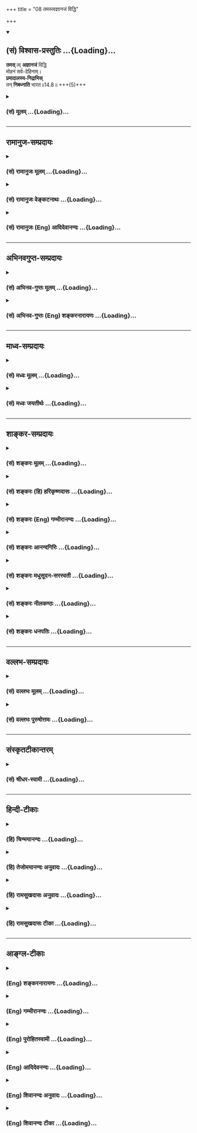 +++
title = "08 तमस्त्वज्ञानजं विद्धि"

+++
<div class="js_include" newlevelforh1="2" title="(सं) विश्वास-प्रस्तुतिः" unfilled url="/purANam_vaiShNavam/mahAbhAratam/06-bhIShma-parva/03-bhagavad-gItA-parva/saMskRtam/vishvAsa-prastutiH/14_guNa-traya-vibhAga-y/08_tamastvajnAnajaM_.md">
<details open><summary><h2>(सं) विश्वास-प्रस्तुतिः ...{Loading}...</h2></summary>

**तमस्** त्व् **अज्ञानजं** विद्धि  
मोहनं सर्व-देहिनाम्।  
**प्रमादालस्य-निद्राभिस्**  
तन् **निबध्नाति** भारत॥14.8॥ +++(5)+++
</details>
</div>
<div class="js_include collapsed" newlevelforh1="3" title="(सं) मूलम्" unfilled url="/purANam_vaiShNavam/mahAbhAratam/06-bhIShma-parva/03-bhagavad-gItA-parva/saMskRtam/mUlam/14_guNa-traya-vibhAga-y/08_tamastvajnAnajaM_.md">
<details><summary><h3>(सं) मूलम् ...{Loading}...</h3></summary>

तमस्त्वज्ञानजं विद्धि मोहनं सर्वदेहिनाम्।  
प्रमादालस्यनिद्राभिस्तन्निबध्नाति भारत।।14.8।।
</details>
</div>


_________________
## रामानुज-सम्प्रदायः
<div class="js_include collapsed" newlevelforh1="3" title="(सं) रामानुजः मूलम्" unfilled url="/purANam_vaiShNavam/mahAbhAratam/06-bhIShma-parva/03-bhagavad-gItA-parva/saMskRtam/rAmAnujaH/mUlam/14_guNa-traya-vibhAga-y/08_tamastvajnAnajaM_.md">
<details><summary><h3>(सं) रामानुजः मूलम् ...{Loading}...</h3></summary>

।।14.8।। ज्ञानाद् अन्यद् इह अज्ञानम् अभिप्रेतम् ज्ञानं
वस्तुयाथात्म्यावबोधः; तस्माद् अन्यत् तद्विपर्ययज्ञानं **तमः तु**
वस्तुयाथात्म्यविपरीतविषयज्ञानजं **मोहनं सर्वदेहिनाम्** मोहो
विपर्ययज्ञानम्; विपर्ययज्ञानहेतुः इत्यर्थः। **तत्**
तमः**प्रमादालस्यनिद्रा**हेतुतया तद्द्वारेण देहिनं **निबध्नाति।** प्रमादः
कर्तव्यात् कर्मणः अन्यत्र प्रवृत्तिहेतुभूतम् अनवधानम्। आलस्यं कर्मसु
अनारम्भस्वभावः; स्तब्धता इति यावत्। पुरुषस्य इन्द्रियप्रवर्तनश्रान्त्या
सर्वेन्द्रियप्रवर्तनोपरतिः निद्रा तत्र बाह्येन्द्रियप्रवर्तनोपरमः
स्वप्नः मनसः अपि उपरतिः सुषुप्तिः। सत्त्वादीनां बन्धद्वारभूतेषु प्रधानानि
आह --

</details>
</div>
<div class="js_include collapsed" newlevelforh1="3" title="(सं) रामानुजः वेङ्कटनाथः" unfilled url="/purANam_vaiShNavam/mahAbhAratam/06-bhIShma-parva/03-bhagavad-gItA-parva/saMskRtam/rAmAnujaH/venkaTanAthaH/14_guNa-traya-vibhAga-y/08_tamastvajnAnajaM_.md">
<details><summary><h3>(सं) रामानुजः वेङ्कटनाथः ...{Loading}...</h3></summary>

  
  
।।14.8।। अत्यन्तपरिहरणीयत्वलक्षणवैषम्यद्योतनायतमस्त्विति तुशब्दः।
अज्ञानशब्दस्य पुण्यपापरूपे कर्मणि ज्ञानाभावादिषु च प्रयोगादिह
तद्व्यावृत्तं मोहजनकत्वानुरूपं कारणविशेषमाहज्ञानादन्यदिति।
सर्वज्ञानव्यतिरेकव्युदासायाहज्ञानं वस्तुयाथात्म्यावबोध इति।
विपर्ययज्ञानस्य तमोजनकत्वं पापानुष्ठानादिद्वारा। तमःकार्यतया वक्ष्यमाणं
धर्मवैपरीत्यज्ञानमिह मोहशब्देन विवक्षितमित्याहमोहो विपर्ययज्ञानमिति।
प्रत्ययस्यात्र हेतुमात्रपरतामाहविपर्ययज्ञानहेतुरित्यर्थ
इति। अनवधानमित्येतावत्प्रमादशब्दार्थः। कर्तव्यादित्यादिना प्रमादस्य
बन्धहेतुत्वनिर्वहणम् अकर्तव्ये हि प्रवृत्तिः पापिष्ठजन्मादिहेतुर्भवति;
एवं कर्तव्यकर्मस्वनारम्भोऽपि स्मरन्ति हिअकुर्वन्विहितं कर्म निन्दितं च
समाचरन्। प्रसक्तश्चेन्द्रियार्थेषु प्रायश्चित्तीयते नरः \[मनुः11।44\]
इति। आलस्यशब्दस्यात्र सप्रयोजनेऽपि विषये प्रवृत्तिविरोधिस्वभावपरतामाह --
स्तब्धतेति। सर्वदा तमसि वर्तमानेऽपि कदाचिन्निद्रा कुतः इत्यत्राह --
इन्द्रियप्रवर्तनश्रान्त्येति। स्वप्नस्यानुक्तिशङ्कापरिहाराय
स्वप्नसुषुप्त्योर्निद्राभेदत्वं दर्शयतितत्रेति। निद्राया बन्धकत्वं
चोदितानुष्ठानविरुद्धादकालकरणात्काले चाकरणात्पापिष्ठस्वप्नद्वारा च
द्रष्टव्यम्। उक्तं च -- युक्तस्वप्नावबोधस्य \[6।17\] इति।  
  

</details>
</div>
<div class="js_include collapsed" newlevelforh1="3" title="(सं) रामानुजः (Eng) आदिदेवानन्दः" unfilled url="/purANam_vaiShNavam/mahAbhAratam/06-bhIShma-parva/03-bhagavad-gItA-parva/saMskRtam/rAmAnujaH/english/AdidevAnandaH/14_guNa-traya-vibhAga-y/08_tamastvajnAnajaM_.md">
<details><summary><h3>(सं) रामानुजः (Eng) आदिदेवानन्दः ...{Loading}...</h3></summary>

14.8 By 'false knowledge' is here to be understood as what is other than
knowledge. What is called knowledge is right perception of things. What
is other than this is false knowledge. And Tamas springs from knowledge
contrary to the true nature of thinngs. It deludes all embodied selves.
Delusion is erroneous knowledge. The meaning is that Tamas is the cause
of erroneous knowledge. Being the cause of negligence, indolence and
sleep, it binds the embodied self through them. 'Negligence' is
inattentiveness, which causes one to perform works other than what ought
to be done. 'Indolence' is the tendency to avoid work; it may even
develop into absolute inaction. 'Sleep.' is the state in which the
external organs stop working due to exhaustion and seek to recover from
the same. In sleep when only the outgoing actionof the senses stop, it
is called dream state. When even the mind (Manas) ceases to function, it
is called dreamless sleep. He states the cardinal feature forming the
ways of bondage through Sattva etc.

</details>
</div>


_________________
## अभिनवगुप्त-सम्प्रदायः
<div class="js_include collapsed" newlevelforh1="3" title="(सं) अभिनव-गुप्तः मूलम्" unfilled url="/purANam_vaiShNavam/mahAbhAratam/06-bhIShma-parva/03-bhagavad-gItA-parva/saMskRtam/abhinava-guptaH/mUlam/14_guNa-traya-vibhAga-y/08_tamastvajnAnajaM_.md">
<details><summary><h3>(सं) अभिनव-गुप्तः मूलम् ...{Loading}...</h3></summary>

।।14.6 -- 14.8।। क्रमेणैषां रूपमुच्यते -- तत्रेत्यादि भारतेत्यन्तम्।
सत्त्वं निर्मलम्। तृष्णासंगस्य समुद्भवो यतः। दुर्लभस्यापि
चिरतरसंचितपुण्यशतलब्धस्य अपवर्गप्राप्तावेककारणस्य मानुष्यकस्य वृथा
अतिवाहनं प्रमादः। तथाह्युक्तम्,+++(;N तथाभ्युक्तम्)+++ -- आयुषः क्षण एकोऽपि
सर्वरत्नैर्न लभ्यते।  
  
स वृथा नीयते येन स प्रमादी नराधमः।।14.इति +++(S in the margin; and ;N in
the text itself add the followingयथा वा श्रीमद्भागवते -- निद्रया ह्रियते
नक्तं व्यवायेन च वा वयः।  
  
दिवा चार्थेहया राजन् कुटुम्बभरणेन
वा।।1।। देहापत्यकलत्रादिष्वात्मसैन्येष्वसत्स्वपि।  
  
तेषां प्रमत्तो निधनं पश्यन्नपि न पश्यति।।2।।  
  
-- The hagavata Purana ( Gorakhpur Ed.)+++ II; i; verse 34तथा --,किं
प्रमत्तस्य बहुभिः परोक्षैर्हायनैरिह।  
  
वरं मुहूर्त्तं विदितं घटेत श्रेयसे यतः।।3।। -- ibid; 12.अयमेव प्रमादः
तत्रैवैकादशस्कन्धे आत्महत्याशब्दवाच्यो निर्णीतो भगवता,यथा -- नृदेहमाद्यं
सुलभं सुदुर्लभं  
  
प्लवं सुकल्पं गुरुकर्णधारम्।  
  
मयानुकूलेन नभस्वतेरितं  
  
पुमान् भवाब्धिं न तरेत्स आत्महा।।4।। इति -- ibid. XI; xx; 17.)आलस्यं
शुभकरणीयेषु। निःशेषेण द्राणं कुत्सिता गतिः निद्रा।

</details>
</div>
<div class="js_include collapsed" newlevelforh1="3" title="(सं) अभिनव-गुप्तः (Eng) शङ्करनारायणः" unfilled url="/purANam_vaiShNavam/mahAbhAratam/06-bhIShma-parva/03-bhagavad-gItA-parva/saMskRtam/abhinava-guptaH/english/shankaranArAyaNaH/14_guNa-traya-vibhAga-y/08_tamastvajnAnajaM_.md">
<details><summary><h3>(सं) अभिनव-गुप्तः (Eng) शङ्करनारायणः ...{Loading}...</h3></summary>

14.6-8 Tatra etc. upto Bharata. The Sattva is dirtless. \[Source of
craving-attachment\] : that from which the attachment of craving springs
up. Negligence : wasting the human birth which is difficult to get, but
got by means of hundreds of merits accumulated for a very long period,
and which is the sole means for attaining emancipation. That has been
also said- 'Not even a single moment of life is gained by (spending\]
all the gems. \[Hence\], he, who wastes it, is a man of negligence and
is the lowest of men'. Laziness : i.e., in doing good deeds. Sleep :
being poor totally i.e. a contemptible course.

</details>
</div>


_________________
## माध्व-सम्प्रदायः
<div class="js_include collapsed" newlevelforh1="3" title="(सं) मध्वः मूलम्" unfilled url="/purANam_vaiShNavam/mahAbhAratam/06-bhIShma-parva/03-bhagavad-gItA-parva/saMskRtam/madhvaH/mUlam/14_guNa-traya-vibhAga-y/08_tamastvajnAnajaM_.md">
<details><summary><h3>(सं) मध्वः मूलम् ...{Loading}...</h3></summary>

।।14.8।। अज्ञानं जायते यतस्तदज्ञानजम्। प्रमादमोहौ तमसः \[14।17\] इति
वाक्यशेषात्।

</details>
</div>
<div class="js_include collapsed" newlevelforh1="3" title="(सं) मध्वः जयतीर्थः" unfilled url="/purANam_vaiShNavam/mahAbhAratam/06-bhIShma-parva/03-bhagavad-gItA-parva/saMskRtam/madhvaH/jayatIrthaH/14_guNa-traya-vibhAga-y/08_tamastvajnAnajaM_.md">
<details><summary><h3>(सं) मध्वः जयतीर्थः ...{Loading}...</h3></summary>

।।14.8।। तमस्त्वज्ञानजं इत्यस्यअज्ञानाज्जातं (शं.) इत्यपव्याख्यां
प्रत्याख्यातुमाह -- **अज्ञानमि**ति। एतच्चअन्येष्वपि दृश्यते
\[अष्टा.3।2।101\] इति दृशिग्रहणसामर्थ्याल्लभ्यते। कुतः प्रतीत एवार्थो न
इत्यत आह -- **प्रमादे**ति। वाक्यशेषेऽज्ञानस्य तमःकार्यत्ववचनादित्यर्थः।

</details>
</div>


_________________
## शाङ्कर-सम्प्रदायः
<div class="js_include collapsed" newlevelforh1="3" title="(सं) शङ्करः मूलम्" unfilled url="/purANam_vaiShNavam/mahAbhAratam/06-bhIShma-parva/03-bhagavad-gItA-parva/saMskRtam/shankaraH/mUlam/14_guNa-traya-vibhAga-y/08_tamastvajnAnajaM_.md">
<details><summary><h3>(सं) शङ्करः मूलम् ...{Loading}...</h3></summary>

।।14.8।। --,**तमः** तृतीयः गुणः **अज्ञानजम्** अज्ञानात् जातम् अज्ञानजं
**विद्धि मोहनं** मोहकरम् अविवेककरं **सर्वदेहिनां** सर्वेषां देहवताम्।
**प्रमादालस्यनिद्राभिः** प्रमादश्च आलस्यं च निद्रा च प्रमादालस्यनिद्राः
ताभिः प्रमादालस्यनिद्राभिः तत् तमः **निबध्नाति भारत**।। पुनः गुणानां
व्यापारः संक्षेपतः उच्यते --,

</details>
</div>
<div class="js_include collapsed" newlevelforh1="3" title="(सं) शङ्करः (हि) हरिकृष्णदासः" unfilled url="/purANam_vaiShNavam/mahAbhAratam/06-bhIShma-parva/03-bhagavad-gItA-parva/saMskRtam/shankaraH/hindI/harikRShNadAsaH/14_guNa-traya-vibhAga-y/08_tamastvajnAnajaM_.md">
<details><summary><h3>(सं) शङ्करः (हि) हरिकृष्णदासः ...{Loading}...</h3></summary>

।।14.8।। और समस्त देहधारियोंको मोहित करनेवाले तमोगुणको; यानी जीवोंके
अन्तःकरणमें मोह -- अविवेक उत्पन्न करनेवाले तम नामक तीसरे गुणको; तू
अज्ञानसे उत्पन्न हुआ जान। हे भारत वह तमोगुण; ( जीवोंको ) प्रमाद; आलस्य
और निद्राके द्वारा बाँधा करता है।

</details>
</div>
<div class="js_include collapsed" newlevelforh1="3" title="(सं) शङ्करः (Eng) गम्भीरानन्दः" unfilled url="/purANam_vaiShNavam/mahAbhAratam/06-bhIShma-parva/03-bhagavad-gItA-parva/saMskRtam/shankaraH/english/gambhIrAnandaH/14_guNa-traya-vibhAga-y/08_tamastvajnAnajaM_.md">
<details><summary><h3>(सं) शङ्करः (Eng) गम्भीरानन्दः ...{Loading}...</h3></summary>

14.8 Viddhi, know; tamas, the third alitty; mahanam, which deludes,
which is a cause of indiscrimination; sarva-dehinam, of all embodied
beings; to be ajnanajam, born of ignorance. O scion of the Bharata
dynasty, tat, that tamas; nibadhnati, binds; pramada-alasya-nidrabhih,
through inadvertence, laziness and sleep. The activities of the alities
are again being briefly stated:

</details>
</div>
<div class="js_include collapsed" newlevelforh1="3" title="(सं) शङ्करः आनन्दगिरिः" unfilled url="/purANam_vaiShNavam/mahAbhAratam/06-bhIShma-parva/03-bhagavad-gItA-parva/saMskRtam/shankaraH/AnandagiriH/14_guNa-traya-vibhAga-y/08_tamastvajnAnajaM_.md">
<details><summary><h3>(सं) शङ्करः आनन्दगिरिः ...{Loading}...</h3></summary>

।।14.8।। तमस्तर्हि किंलक्षणं कथं वा पुरुषं निबध्नाति तत्राह --
**तमस्त्विति।** गुणानां प्रकृतिसंभवत्वाविशेषेऽपि तमसोऽज्ञानजत्वविशेषणं
तद्विपरीतस्वभावानापत्तेरिति मत्वाह -- **अज्ञानादिति।** मुह्यत्यनेनेति
मोहनं विवेकप्रतिबन्धकमिति कार्यद्वारा तमो निर्दिशति --
**मोहनमित्यादिना।** लक्षणमुक्त्वा तमसो बन्धनकरत्वं दर्शयति --
**प्रमादेति।** कार्यान्तरासक्ततया चिकीर्षितस्य कर्तव्यस्याकरणं प्रमादः;
निरीहतयोत्साहप्रतिबन्धस्त्वालस्यं; स्वापो निद्रा ताभिरात्मानमविकारमेव
तमोऽपि विकारयतीत्यर्थः।

</details>
</div>
<div class="js_include collapsed" newlevelforh1="3" title="(सं) शङ्करः मधुसूदन-सरस्वती" unfilled url="/purANam_vaiShNavam/mahAbhAratam/06-bhIShma-parva/03-bhagavad-gItA-parva/saMskRtam/shankaraH/madhusUdana-sarasvatI/14_guNa-traya-vibhAga-y/08_tamastvajnAnajaM_.md">
<details><summary><h3>(सं) शङ्करः मधुसूदन-सरस्वती ...{Loading}...</h3></summary>

।।14.8।। तुशब्दः सत्त्वरजोपेक्षया विशेषद्योतनार्थः।
अज्ञानादावरणशक्तिरूपात्तदुद्भूतमज्ञानजं तमो विद्धि। अतः सर्वेषां देहिनां
मोहनं अविवेकरूपत्वेन भ्रान्तिजनकं। प्रमादेनालस्येन निद्रया च तत्तमो
निबध्नाति देहिनमित्यनुषज्यते। हे भारत; प्रमादो वस्तुविवेकासामर्थ्यं
सत्त्वकार्यप्रकाशविरोधी; आलस्यं प्रवृत्त्यसामर्थ्यं
रजःकार्यप्रवृत्तिविरोधि; उभयविरोधिनी तमोगुणालम्बना वृत्तिर्निद्रेति
विवेकः।

</details>
</div>
<div class="js_include collapsed" newlevelforh1="3" title="(सं) शङ्करः नीलकण्ठः" unfilled url="/purANam_vaiShNavam/mahAbhAratam/06-bhIShma-parva/03-bhagavad-gItA-parva/saMskRtam/shankaraH/nIlakaNThaH/14_guNa-traya-vibhAga-y/08_tamastvajnAnajaM_.md">
<details><summary><h3>(सं) शङ्करः नीलकण्ठः ...{Loading}...</h3></summary>

।।14.8।। तमोगुणस्तु पूर्वाभ्यां विलक्षणः। अज्ञानं मायाया आवरणशक्तिस्तत
उद्भूतं अज्ञानजं विद्धि। अतः सर्वेषां देहिनां मोहनं भ्रान्तिहेतुः।
प्रमादोऽनवहितत्वं स च सत्त्वकार्यप्रकाशविरोधी। आलस्यं जडता तच्च
रजःकार्यप्रवृत्तिविरोधि। उभयकार्यनिरोधिनी तमोगुणालम्बना वृत्तिर्निद्रा
ताभिस्तत्तमो नितरां बध्नाति। हे भारत; देहिनमित्यनुवर्तते।

</details>
</div>
<div class="js_include collapsed" newlevelforh1="3" title="(सं) शङ्करः धनपतिः" unfilled url="/purANam_vaiShNavam/mahAbhAratam/06-bhIShma-parva/03-bhagavad-gItA-parva/saMskRtam/shankaraH/dhanapatiH/14_guNa-traya-vibhAga-y/08_tamastvajnAnajaM_.md">
<details><summary><h3>(सं) शङ्करः धनपतिः ...{Loading}...</h3></summary>

।।14.8।। तमस्तर्हि किंलक्षणं कथं वा पुरुषं निबध्नातीत्यपेक्षायां तस्य
लक्षणं बन्धकत्वं चाह -- तमस्त्विति। तुशब्दो विसेषद्योतनार्थः।
अज्ञानाज्जातमज्ञानजम्। यद्यपि त्रयाणामज्ञानजत्वं समानं तथापि
तमसोऽज्ञानजत्वं विशेषणं तद्विपरीतस्वभावाऽनापत्तेः विद्धि विजानीहि।
सर्वदेहिनां सर्वेषां देहवतां मोहनं हिताहितादिविवेकप्रतिबन्धकं
कार्यान्तरासक्ततया चिकीर्षितस्य कर्तव्यस्याकरणं प्रमादः। यत्तु प्रमादो
वस्तुविवेकासामर्थ्यमिति तदुपेक्ष्यम्। उक्तार्थस्य
मोहनमित्यस्मिन्नन्तर्भावसंभवात्। निरीहतयोत्साहप्रतिबन्धकं त्वालस्यं।
त्वापो निद्रा। प्रमादालस्यनिद्राभिस्तत्तमो निबध्नाति निर्विकारमेवात्मानं
विकारयतीत्यर्थः। त्वं तु भरतवंशोद्भवत्वात्तमःकर्तृकबन्धनायोग्योसीति
सूचयन्संबोधयति -- भारतेति।

</details>
</div>


_________________
## वल्लभ-सम्प्रदायः
<div class="js_include collapsed" newlevelforh1="3" title="(सं) वल्लभः मूलम्" unfilled url="/purANam_vaiShNavam/mahAbhAratam/06-bhIShma-parva/03-bhagavad-gItA-parva/saMskRtam/vallabhaH/mUlam/14_guNa-traya-vibhAga-y/08_tamastvajnAnajaM_.md">
<details><summary><h3>(सं) वल्लभः मूलम् ...{Loading}...</h3></summary>

।।14.8।। तमसश्चाह -- तम इति। विरुद्धज्ञानजन्यं; अविद्याजन्यमिति वा।

</details>
</div>
<div class="js_include collapsed" newlevelforh1="3" title="(सं) वल्लभः पुरुषोत्तमः" unfilled url="/purANam_vaiShNavam/mahAbhAratam/06-bhIShma-parva/03-bhagavad-gItA-parva/saMskRtam/vallabhaH/puruShottamaH/14_guNa-traya-vibhAga-y/08_tamastvajnAnajaM_.md">
<details><summary><h3>(सं) वल्लभः पुरुषोत्तमः ...{Loading}...</h3></summary>

  
  
।।14.8।। तमसो लक्षणं सबन्धकमाह -- तमस्त्विति। तमः
पूर्वोक्तभगवल्लीलाद्यज्ञानाज्जातं प्रलयात्मकत्वात् भगवद्विस्मारणात्मकं
सर्वदेहिनां मोहनं भ्रमजनकं विद्धि।
प्रमादालस्यनिद्राभिर्भगवत्सेवाप्रतिबन्धात्मकत्रयरूपाभिरन्यथाज्ञानेन तं
बध्नाति। प्रमादो भगवदनवधानता। आलस्यं भगवत्सेवानुद्यमः। निद्रा चित्तस्थ
ज्ञाननाशः।  
  

</details>
</div>


_________________
## संस्कृतटीकान्तरम्
<div class="js_include collapsed" newlevelforh1="3" title="(सं) श्रीधर-स्वामी" unfilled url="/purANam_vaiShNavam/mahAbhAratam/06-bhIShma-parva/03-bhagavad-gItA-parva/saMskRtam/shrIdhara-svAmI/14_guNa-traya-vibhAga-y/08_tamastvajnAnajaM_.md">
<details><summary><h3>(सं) श्रीधर-स्वामी ...{Loading}...</h3></summary>

।।14.8।। तमसो लक्षणं बन्धकत्वं चाह **-- तम इति**। तमस्तु अज्ञानाज्जातं
आवरणशक्तिप्रधानात्प्रकृत्यंशादुद्भूतं विद्धीत्यर्थः। अतः सर्वेषां
देहिनां मोहनं भ्रान्तिजनकं। अतएव प्रमादेनालस्येन निद्रया च तत्तमो देहिनं
निबध्नाति। तत्र प्रमादोऽनवधानं; आलस्यमनुद्यमः; निद्रा चित्तस्यावसादो
लयः।

</details>
</div>


_________________
## हिन्दी-टीकाः
<div class="js_include collapsed" newlevelforh1="3" title="(हि) चिन्मयानन्दः" unfilled url="/purANam_vaiShNavam/mahAbhAratam/06-bhIShma-parva/03-bhagavad-gItA-parva/hindI/chinmayAnandaH/14_guNa-traya-vibhAga-y/08_tamastvajnAnajaM_.md">
<details><summary><h3>(हि) चिन्मयानन्दः ...{Loading}...</h3></summary>

।।14.8।। तमोगुण अज्ञानजनित है तमोगुण के प्रभाव से सत्य और असत्य का विवेक
करने की मनुष्य की बौद्धित क्षमता आच्छादित हो जाती है और फिर वह किसी
संभ्रमित या मूर्ख व्यक्ति के समान व्यवहार करने लगता है। भगवान् श्रीकृष्ण
कहते हैं कि यह तमोगुण जीवन के सत्य और दिव्य लक्ष्य के प्रति अनेक मिथ्या
धारणाओं एवं मिथ्या आग्रहों को जन्म देकर मनुष्य को निम्न स्तर का जीवन
जीने को बाध्य करता है। इसके वशीभूत होकर मनुष्य प्रमाद (असावधानी) और
आलस्य (कार्य को टालते रहने की प्रवृत्ति) का शिकार बन जाता है।
जीवनादर्शों और दिव्य महात्वाकांक्षाओं के प्रति मानो वह सुप्त रहता है।
तमोगुणी पुरुष में न लक्ष्य की स्थिरता होती है और न बुद्धि की प्रतिभा
उसमें न भावनाओं की कोमलता होती है और न कर्मों की कुशलता। अब तक भगवान्
श्रीकृष्ण ने क्रमवार सत्त्व; रज और तमोगुण के उन लक्षणों का वर्णन किया
है; जो हमारे मानसिक जीवन में देखे जाते हैं। ये हमारे मन की शान्ति को भंग
कर देने वाले होते हैं। इन तीनों गुणों के कारण विभिन्न व्यक्तियों में
दिव्यता की अभिव्यक्ति में भी तारतम्य होता है और ये गुण नित्य;
अनन्तस्वरूप आत्मा को मानो अनित्य और परिच्छिन्न बना देते हैं। संक्षेपत;

</details>
</div>
<div class="js_include collapsed" newlevelforh1="3" title="(हि) तेजोमयानन्दः अनुवादः" unfilled url="/purANam_vaiShNavam/mahAbhAratam/06-bhIShma-parva/03-bhagavad-gItA-parva/hindI/tejomayAnandaH/anuvAdaH/14_guNa-traya-vibhAga-y/08_tamastvajnAnajaM_.md">
<details><summary><h3>(हि) तेजोमयानन्दः अनुवादः ...{Loading}...</h3></summary>

।।14.8।। और हे भारत ! तमोगुण को अज्ञान से उत्पन्न जानो; जो समस्त
देहधारियों (जीवों) को मोहित करने वाला है। वह प्रमाद, आलस्य और निद्रा के
द्वारा जीव को बांधता है।।

</details>
</div>
<div class="js_include collapsed" newlevelforh1="3" title="(हि) रामसुखदासः अनुवादः" unfilled url="/purANam_vaiShNavam/mahAbhAratam/06-bhIShma-parva/03-bhagavad-gItA-parva/hindI/rAmasukhadAsaH/anuvAdaH/14_guNa-traya-vibhAga-y/08_tamastvajnAnajaM_.md">
<details><summary><h3>(हि) रामसुखदासः अनुवादः ...{Loading}...</h3></summary>

।।14.8।। हे भरतवंशी अर्जुन ! सम्पूर्ण देहधारियोंको मोहित करनेवाले
तमोगुणको तुम अज्ञानसे उत्पन्न होनेवाला समझो। वह प्रमाद, आलस्य और
निद्राके द्वारा देहधारियोंको बाँधता है।

</details>
</div>
<div class="js_include collapsed" newlevelforh1="3" title="(हि) रामसुखदासः टीका" unfilled url="/purANam_vaiShNavam/mahAbhAratam/06-bhIShma-parva/03-bhagavad-gItA-parva/hindI/rAmasukhadAsaH/TIkA/14_guNa-traya-vibhAga-y/08_tamastvajnAnajaM_.md">
<details><summary><h3>(हि) रामसुखदासः टीका ...{Loading}...</h3></summary>

।।14.8।।***व्याख्या --***  **तमस्त्वज्ञानजं विद्धि मोहनं सर्वदेहिनाम्
--** सत्त्वगुण और रजोगुण -- इन दोनोंसे तमोगुणको अत्यन्त निकृष्ट बतानेके
लिये यहाँ **तु** पदका प्रयोग हुआ है। यह तमोगुण अज्ञानसे अर्थात् बेसमझीसे;
मूर्खतासे पैदा होता है और सम्पूर्ण देहधारियोंको मोहित कर देता है अर्थात्
सत्असत्; कर्तव्यअकर्तव्यका ज्ञान (विवेक) नहीं होने देता। इतना ही नहीं;
यह सांसारिक सुखभोग,और संग्रहमें भी नहीं लगने देता अर्थात् राजस सुखमें भी
नहीं जाने देता; फिर सात्त्विक सुखकी तो बात ही क्या हैवास्तवमें तमोगुणके
द्वारा मोहित होनेकी बात केवल मनुष्योंके लिये ही है क्योंकि दूसरे प्राणी
तो स्वाभाविक ही तमोगुणसे मोहित हैं। फिर भी यहाँ **सर्वदेहिनाम्** पद
देनेका तात्पर्य है कि जिन मनुष्योंमें सत्असत्; कर्तव्यअकर्तव्यका ज्ञान
(विवेक) नहीं है; वे मनुष्य होते हुए भी चौरासी लाख योनियोंवाले
प्राणियोंके समान ही हैं अर्थात् जैसे पशुपक्षी आदि प्राणी खापी लेते हैं
और सो जाते हैं; ऐसे ही वे मनुष्य भी
हैं।**प्रमादालस्यनिद्राभिस्तन्निबध्नाति भारत --** यह तमोगुण प्रमाद;
आलस्य और निद्राके द्वारा सम्पूर्ण देहधारियोंको बाँध देता है।**प्रमाद**
दो तरहका होता है -- (1) करनेलायक कामको न करना अर्थात् जिस कामसे अपना और
दुनियाका; अभी और परिणाममें हित होता है; ऐसे कर्तव्यकर्मोंको प्रमादके
कारण न करना और (2) न करनेलायक कामको करना अर्थात् जिस कामसे अपना और
दुनियाका अभी और परिणाममें अहित होता है; ऐसे कर्मोंको करना। न करनेलायक काम
भी दो तरहके होते हैं -- 1 -- व्यर्थ खर्च करना अर्थात् बीड़ीसिगरेट;
भाँगगाँजा आदि पीनेमें और नाटकसिनेमा; खेल आदि देखनेमें धन खर्च करना और 2
-- व्यर्थ क्रिया करना अर्थात् ताशचौपड़ खेलना; खेलकूद करना; बिना किसी
कारणके पशुपक्षी आदिको कष्ट देना; तंग करना; बिना किसी स्वार्थके छोटेछोटे
पेड़पौधोंको नष्ट कर देना आदि व्यर्थ क्रियाएँ करना।**आलस्य** भी दो
प्रकारका होता है -- (1) सोते रहना; निकम्मे बैठे रहना; आवश्यक काम न करना
और ऐसा विचार रखना कि फिर कर लेंगे; अभी तो बैठे हैं -- इस तरहका आलस्य
मनुष्यको बाँधता है और (2) निद्राके पहले शरीर भारी हो जाना; वृत्तियोंका
भारी हो जाना; समझनेकी शक्ति न रहना -- इस तरहका आलस्य दोषी नहीं है
क्योंकि यह आलस्य आता है; मनुष्य करता नहीं।**निद्रा** भी दो तरहकी होती है
-- (1) आवश्यक निद्रा -- जो निद्रा शरीरके स्वास्थ्यके लिये नियमितरूपसे ली
जाती है और जिससे शरीरमें हलकापन आता है; वृत्तियाँ स्वच्छ होती हैं;
बुद्धिको विश्राम मिलता है; ऐसी आवश्यक निद्रा त्याज्य और दोषी नहीं है।
भगवान्ने भी ऐसी नियमित निद्रोको दोषी नहीं माना है; प्रत्युत योगसाधनमें
सहायक माना है -- **युक्तस्वप्नावबोधस्य** (6। 17) और (2) अनावश्यक निद्रा
-- जो निद्रा निद्राके लिये ली जाती है; जिससे बेहोशी ज्यादा आती है;
नींदसे उठनेपर भी शरीर भारी रहती है; वृत्तियाँ भारी रहती हैं; पुरानी
स्मृति नहीं होती; ऐसी अनावश्यक निद्रा त्याज्य और दोषी है। इस अनावश्यक
निद्राको भगवान्ने भी त्याज्य बताया है -- **न चाति स्वप्नशीलस्य** (6।
16)। इस तरह तमोगुण प्रमाद; आलस्य और निद्राके द्वारा मनुष्यको बाँध देता है
अर्थात् उसकी सांसारिक और पारमार्थिक उन्नति नहीं होने देता।  
  
**विशेष बात**  
  
सत्त्व; रज और तम -- ये तीनों गुण मनुष्यको बाँधते हैं; पर इन तीनोंके
बाँधनेके प्रकारमें फरक है। सत्त्वगुण और रजोगुण सङ्गसे बाँधते हैं अर्थात्
सत्त्वगुण सुख और ज्ञानकी आसक्तिसे तथा रजोगुण कर्मोंकी आसक्तिसे बाँधता
है। अतः सत्त्वगुणमें सुखसङ्ग और ज्ञानसङ्ग बताया तथा रजोगुणमें,कर्मसङ्ग
बताया। परन्तु तमोगुणमें सङ्ग नहीं बताया क्योंकि तमोगुण मोहनात्मक है।
इसमें,किसीका सङ्ग करनेकी जरूरत नहीं पड़ती। यह तो स्वरूपसे ही बाँधनेवाला
है। तात्पर्य यह हुआ कि सत्त्वगुण और रजोगुण तो सङ्ग(सुखासक्ति) से बाँधते
हैं; पर तमोगुण स्वरूपसे ही बाँधनेवाला है। अगर सुखकी आसक्ति न हो और
ज्ञानका अभिमान न हो तो सुख और ज्ञान बाँधनेवाले नहीं होते; प्रत्युत
गुणातीत करनेवाले होते हैं। ऐसे ही कर्म और कर्मफलमें आसक्ति न हो; तो वह
कर्म परमात्मतत्त्वकी प्राप्ति करानेवाला होता है (गीता 3। 19)। उपर्युक्त
तीनों गुण प्रकृतिके कार्य हैं और जीव स्वयं प्रकृति और उसके कार्य गुणोंसे
सर्वथा रहित है। गुणोंके साथ सम्बन्ध जोड़नेके कारण ही वह स्वयं निर्लिप्त;
गुणातीत होता हुआ भी गुणोंके द्वारा बँध जाता है। अतः अपने वास्तविक
स्वरूपका लक्ष्य रखनेसे ही साधक गुणोंके बन्धनसे छूट सकता है।***सम्बन्ध
--***  बाँधनेसे पहले तीनों गुण क्या करते हैं -- इसको आगेके श्लोकमें
बताते हैं।

</details>
</div>


_________________
## आङ्ग्ल-टीकाः
<div class="js_include collapsed" newlevelforh1="3" title="(Eng) शङ्करनारायणः" unfilled url="/purANam_vaiShNavam/mahAbhAratam/06-bhIShma-parva/03-bhagavad-gItA-parva/english/shankaranArAyaNaH/14_guNa-traya-vibhAga-y/08_tamastvajnAnajaM_.md">
<details><summary><h3>(Eng) शङ्करनारायणः ...{Loading}...</h3></summary>

14.8. But, you should \[also\] know that the Tamas is born of ignorance
and is a deluder of all the Embodied; it binds \[them\] by negligence,
laziness and sleep, O descendant of Bharata !

</details>
</div>
<div class="js_include collapsed" newlevelforh1="3" title="(Eng) गम्भीरानन्दः" unfilled url="/purANam_vaiShNavam/mahAbhAratam/06-bhIShma-parva/03-bhagavad-gItA-parva/english/gambhIrAnandaH/14_guNa-traya-vibhAga-y/08_tamastvajnAnajaM_.md">
<details><summary><h3>(Eng) गम्भीरानन्दः ...{Loading}...</h3></summary>

14.8 On the other hand, know tamas, which deludes all embodied beings,
to be born of ignorance. O scion of the Bharata dynasty, that binds
through inadvertence, laziness and sleep.

</details>
</div>
<div class="js_include collapsed" newlevelforh1="3" title="(Eng) पुरोहितस्वामी" unfilled url="/purANam_vaiShNavam/mahAbhAratam/06-bhIShma-parva/03-bhagavad-gItA-parva/english/purohitasvAmI/14_guNa-traya-vibhAga-y/08_tamastvajnAnajaM_.md">
<details><summary><h3>(Eng) पुरोहितस्वामी ...{Loading}...</h3></summary>

14.8 But Ignorance, the product of darkness, stupefies the senses in all
embodied beings, binding them by chains of folly, indolence and
lethargy.

</details>
</div>
<div class="js_include collapsed" newlevelforh1="3" title="(Eng) आदिदेवनन्दः" unfilled url="/purANam_vaiShNavam/mahAbhAratam/06-bhIShma-parva/03-bhagavad-gItA-parva/english/AdidevanandaH/14_guNa-traya-vibhAga-y/08_tamastvajnAnajaM_.md">
<details><summary><h3>(Eng) आदिदेवनन्दः ...{Loading}...</h3></summary>

14.8 Know that Tamas is born of false knowledge and deludes all embodied
selves. It binds, O Arjuna, with negligence, indolence and sleep.

</details>
</div>
<div class="js_include collapsed" newlevelforh1="3" title="(Eng) शिवानन्दः अनुवादः" unfilled url="/purANam_vaiShNavam/mahAbhAratam/06-bhIShma-parva/03-bhagavad-gItA-parva/english/shivAnandaH/anuvAdaH/14_guNa-traya-vibhAga-y/08_tamastvajnAnajaM_.md">
<details><summary><h3>(Eng) शिवानन्दः अनुवादः ...{Loading}...</h3></summary>

14.8 But know thou Tamas to be born of ignorance, deluding all embodied
beings; it binds fast, O Arjuna, by heedlessness, indolence and sleep.

</details>
</div>
<div class="js_include collapsed" newlevelforh1="3" title="(Eng) शिवानन्दः टीका" unfilled url="/purANam_vaiShNavam/mahAbhAratam/06-bhIShma-parva/03-bhagavad-gItA-parva/english/shivAnandaH/TIkA/14_guNa-traya-vibhAga-y/08_tamastvajnAnajaM_.md">
<details><summary><h3>(Eng) शिवानन्दः टीका ...{Loading}...</h3></summary>

14.8 तमः inertia; तु but; अज्ञानजम् born of ignorance; विद्धि know;
मोहनम् deluding; सर्वदेहिनाम् to all,embodied beings;
प्रमादालस्यनिद्राभिः by heedlessness; indolence and sleep; तत् that;
निबध्नाति binds fast; भारत O descendant of Bharata (Arjuna).Commentary
Tamas is that binding force with a tendency to lethargy; sloth and
foolish actions. It causes delusion or nondiscrimination. It binds him
who associates the Self with the body. A Tamasic man acts under the
compulsion of the wants of the body. He has no power of judgment.
Troubled by the wants of the body he acts under pressure to keep himself
alive. His actions are not guided by reason. They are on the plane of
instinct. His senses are dull. He becomes infatuated and stupefied. He
has no inclination to work. He yawns much. He sleeps too much. He always
wants to sleep. He nevr knows when and how to act; what; to whom and how
to talk. He takes delight in following the wrong path. He does not know
how to behave or how to address others. He is thoughtless and ignorant.
He forgets everything. He is negligent and indolent. He is just in a
stage higher than lifeless matter.He who is under the grip of
heedlessness (Pramada) is not able to discriminate between the eternal
and the noneternal. This is an enemy of illumination; the effect of
Sattva. He who is overpowered by laziness (Alasya) is not able to exert.
This is an enemy of Pravritti; the effect of Rajas. Sleep (Nidra) is
LayaVritti; (a state of absorption into ignorance) which is dependent on
Tamas. This is the enemy of the works done by Sattva and Rajas.

</details>
</div>
